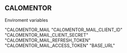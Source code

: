 ## CALOMENTOR

Enviroment variables

  "CALOMENTOR_MAIL
  "CALOMENTOR_MAIL_CLIENT_ID"
  "CALOMENTOR_MAIL_CLIENT_SECRET"
  "CALOMENTOR_MAIL_REFRESH_TOKEN"
  "CALOMENTOR_MAIL_ACCESS_TOKEN"
  "BASE_URL"
